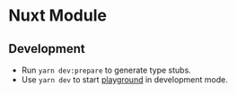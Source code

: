 # Nuxt Module

## Development

- Run `yarn dev:prepare` to generate type stubs.
- Use `yarn dev` to start [playground](./playground) in development mode.
